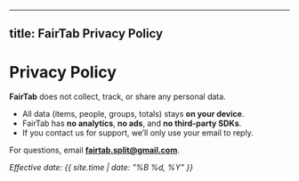 -----------------
title: FairTab Privacy Policy
-----------------

# Privacy Policy

**FairTab** does not collect, track, or share any personal data.  
- All data (items, people, groups, totals) stays **on your device**.  
- FairTab has **no analytics**, **no ads**, and **no third-party SDKs**.  
- If you contact us for support, we’ll only use your email to reply.

For questions, email **fairtab.split@gmail.com**.

_Effective date: {{ site.time | date: "%B %d, %Y" }}_
